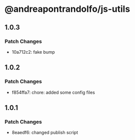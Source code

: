 # @andreapontrandolfo/js-utils

## 1.0.3

### Patch Changes

- 10a712c2: fake bump

## 1.0.2

### Patch Changes

- f854ffa7: chore: added some config files

## 1.0.1

### Patch Changes

- 8eaedf6: changed publish script
